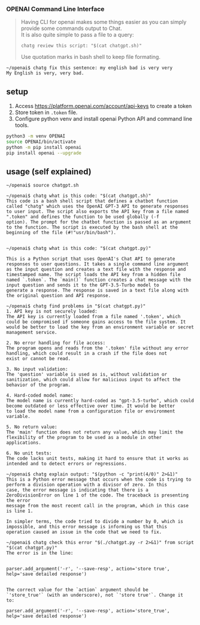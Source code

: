 ### OPENAI Command Line Interface
>Having CLI for openai makes some things easier as you can simply provide some commands output to Chat.<br>
>It is also quite simple to pass a file to a query:
> 
> ```chatg review this script: "$(cat chatgpt.sh)"```
> 
> Use quotation marks in bash shell to keep file formating.
```
~/openai$ chatg fix this sentence: my english bad is very very
My English is very, very bad.
```

## setup

1. Access https://platform.openai.com/account/api-keys to create a token
2. Store token in `.token` file.
3. Configure python venv and install openai Python API and command line tools.
```bash
python3 -m venv OPENAI
source OPENAI/bin/activate
python -m pip install openai
pip install openai --upgrade
```

## usage (self explained)

```commandline
~/openai$ source chatgpt.sh

~/openai$ chatg what is this code: "$(cat chatgpt.sh)"
This code is a bash shell script that defines a chatbot function called "chatg" which uses the OpenAI GPT-3 API to generate responses 
to user input. The script also exports the API key from a file named ".token" and defines the function to be used globally (-f 
option). The prompt for the chatbot function is passed as an argument to the function. The script is executed by the bash shell at the 
beginning of the file (#!"usr/bin/bash").

```

```commandline

~/openai$ chatg what is this code: "$(cat chatgpt.py)"

This is a Python script that uses OpenAI's Chat API to generate responses to user questions. It takes a single command line argument 
as the input question and creates a text file with the response and timestamped name. The script loads the API key from a hidden file 
named `.token`. The `main()` function creates a chat message with the input question and sends it to the GPT-3.5-Turbo model to 
generate a response. The response is saved in a text file along with the original question and API response.

```

```commandline
~/openai$ chatg find problems in "$(cat chatgpt.py)"
1. API key is not securely loaded:
The API key is currently loaded from a file named '.token', which could be compromised if someone gains access to the file system. It 
would be better to load the key from an environment variable or secret management service.

2. No error handling for file access:
The program opens and reads from the '.token' file without any error handling, which could result in a crash if the file does not 
exist or cannot be read.

3. No input validation:
The 'question' variable is used as is, without validation or sanitization, which could allow for malicious input to affect the 
behavior of the program.

4. Hard-coded model name:
The model name is currently hard-coded as "gpt-3.5-turbo", which could become outdated or less effective over time. It would be better 
to load the model name from a configuration file or environment variable.

5. No return value:
The 'main' function does not return any value, which may limit the flexibility of the program to be used as a module in other 
applications.

6. No unit tests:
The code lacks unit tests, making it hard to ensure that it works as intended and to detect errors or regressions.

```

```commandline
~/openai$ chatg explain output: "$(python -c "print(4/0)" 2>&1)"
This is a Python error message that occurs when the code is trying to perform a division operation with a divisor of zero. In this 
case, the error message is indicating that there is a ZeroDivisionError on line 1 of the code. The traceback is presenting the error 
message from the most recent call in the program, which in this case is line 1. 

In simpler terms, the code tried to divide a number by 0, which is impossible, and this error message is informing us that this 
operation caused an issue in the code that we need to fix.

```

```commandline
~/openai$ chatg check this error "$(./chatgpt.py -r 2>&1)" from script "$(cat chatgpt.py)"
The error is in the line:


parser.add_argument('-r', '--save-resp', action='store true', 
help='save detailed response')


The correct value for the `action` argument should be 
`'store_true'` (with an underscore), not `'store true'`. Change it 
to:

parser.add_argument('-r', '--save-resp', action='store_true', 
help='save detailed response')


```